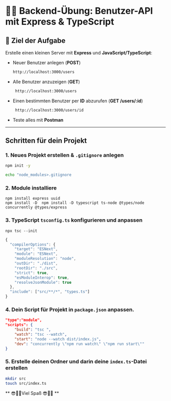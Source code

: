 # 🧑‍💻 Backend-Übung: Benutzer-API mit Express & TypeScript

## 📝 Ziel der Aufgabe

Erstelle einen kleinen Server mit **Express** und **JavaScript/TypeScript**:
- Neuer Benutzer  anlegen (**POST**)
   ```bash
   http://localhost:3000/users
   ```
- Alle Benutzer anzuzeigen (**GET**)
  ```bash
   http://localhost:3000/users
   ```

- Einen bestimmten Benutzer per **ID** abzurufen (**GET /users/:id**)
  ```bash
   http://localhost:3000/users/id
   ```

- Teste alles mit **Postman**

---

## Schritten für dein Projekt

### 1. Neues Projekt erstellen & `.gitignore` anlegen
  ```bash
npm init -y

 ```
```bash
echo "node_modules>.gitignore
```
### 2. Module installiere
```
npm install express uuid
npm install -D  npm install -D typescript ts-node @types/node  concurrently @types/express 

```
### 3. TypeScript `tsconfig.ts` konfigurieren und anpassen
```
npx tsc --init
```
```ts
{
  "compilerOptions": {
    "target": "ESNext",
    "module": "ESNext",
    "moduleResolution": "node",
    "outDir": "./dist",
    "rootDir": "./src",
    "strict": true,
    "esModuleInterop": true,
    "resolveJsonModule": true
  },
  "include": ["src/**/*", "types.ts"]
}
```
### 4.  Dein Script für Projekt in `package.json` anpassen.
```json
"type":"module",
"scripts": {
    "build": "tsc ",
    "watch": "tsc --watch",
    "start": "node --watch dist/index.js",
    "dev": "concurrently \"npm run watch\" \"npm run start\""
}
```

### 5. Erstelle deinen Ordner und darin deine `index.ts`-Datei erstellen
```bash
mkdir src
touch src/index.ts
```

** 😎👷‍♀️Viel Spaß 😎👷‍♀️ **
